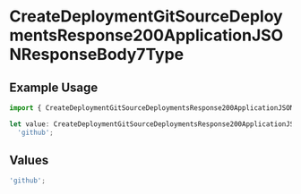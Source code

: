 # CreateDeploymentGitSourceDeploymentsResponse200ApplicationJSONResponseBody7Type

## Example Usage

```typescript
import { CreateDeploymentGitSourceDeploymentsResponse200ApplicationJSONResponseBody7Type } from '@vercel/client/models/operations';

let value: CreateDeploymentGitSourceDeploymentsResponse200ApplicationJSONResponseBody7Type =
  'github';
```

## Values

```typescript
'github';
```

